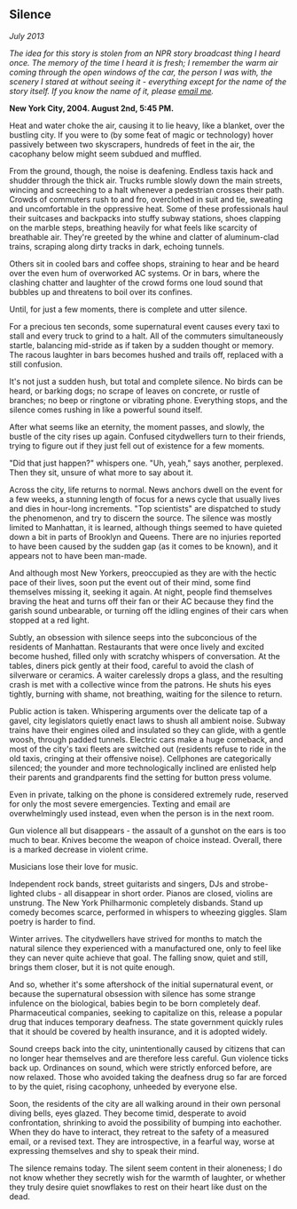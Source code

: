 Silence
-------

*July 2013*

*The idea for this story is stolen from an NPR story broadcast thing I heard once. The memory of the time I heard it is fresh; I remember the warm air coming through the open windows of the car, the person I was with, the scenery I stared at without seeing it - everything except for the name of the story itself. If you know the name of it, please [email me](mailto:colinmarc@gmail.com).*

**New York City, 2004. August 2nd, 5:45 PM.**

Heat and water choke the air, causing it to lie heavy, like a blanket, over the bustling city. If you were to (by some feat of magic or technology) hover passively between two skyscrapers, hundreds of feet in the air, the cacophany below might seem subdued and muffled.

From the ground, though, the noise is deafening. Endless taxis hack and shudder through the thick air. Trucks rumble slowly down the main streets, wincing and screeching to a halt whenever a pedestrian crosses their path. Crowds of commuters rush to and fro, overclothed in suit and tie, sweating and uncomfortable in the oppressive heat. Some of these professionals haul their suitcases and backpacks into stuffy subway stations, shoes clapping on the marble steps, breathing heavily for what feels like scarcity of breathable air. They're greeted by the whine and clatter of aluminum-clad trains, scraping along dirty tracks in dark, echoing tunnels.

Others sit in cooled bars and coffee shops, straining to hear and be heard over the even hum of overworked AC systems. Or in bars, where the clashing chatter and laughter of the crowd forms one loud sound that bubbles up and threatens to boil over its confines.

Until, for just a few moments, there is complete and utter silence.

For a precious ten seconds, some supernatural event causes every taxi to stall and every truck to grind to a halt. All of the commuters simultaneously startle, balancing mid-stride as if taken by a sudden thought or memory. The racous laughter in bars becomes hushed and trails off, replaced with a still confusion.

It's not just a sudden hush, but total and complete silence. No birds can be heard, or barking dogs; no scrape of leaves on concrete, or rustle of branches; no beep or ringtone or vibrating phone. Everything stops, and the silence comes rushing in like a powerful sound itself.

After what seems like an eternity, the moment passes, and slowly, the bustle of the city rises up again. Confused citydwellers turn to their friends, trying to figure out if they just fell out of existence for a few moments.

"Did that just happen?" whispers one. "Uh, yeah," says another, perplexed. Then they sit, unsure of what more to say about it.

Across the city, life returns to normal. News anchors dwell on the event for a few weeks, a stunning length of focus for a news cycle that usually lives and dies in hour-long increments. "Top scientists" are dispatched to study the phenomenon, and try to discern the source. The silence was mostly limited to Manhattan, it is learned, although things seemed to have quieted down a bit in parts of Brooklyn and Queens. There are no injuries reported to have been caused by the sudden gap (as it comes to be known), and it appears not to have been man-made.

And although most New Yorkers, preoccupied as they are with the hectic pace of their lives, soon put the event out of their mind, some find themselves missing it, seeking it again. At night, people find themselves braving the heat and turns off their fan or their AC because they find the garish sound unbearable, or turning off the idling engines of their cars when stopped at a red light.

Subtly, an obsession with silence seeps into the subconcious of the residents of Manhattan. Restaurants that were once lively and excited become hushed, filled only with scratchy whispers of conversation. At the tables, diners pick gently at their food, careful to avoid the clash of silverware or ceramics. A waiter carelessly drops a glass, and the resulting crash is met with a collective wince from the patrons. He shuts his eyes tightly, burning with shame, not breathing, waiting for the silence to return.

Public action is taken. Whispering arguments over the delicate tap of a gavel, city legislators quietly enact laws to shush all ambient noise. Subway trains have their engines oiled and insulated so they can glide, with a gentle woosh, through padded tunnels. Electric cars make a huge comeback, and most of the city's taxi fleets are switched out (residents refuse to ride in the old taxis, cringing at their offensive noise). Cellphones are categorically silenced; the younder and more technologically inclined are enlisted help their parents and grandparents find the setting for button press volume.

Even in private, talking on the phone is considered extremely rude, reserved for only the most severe emergencies. Texting and email are overwhelmingly used instead, even when the person is in the next room.

Gun violence all but disappears - the assault of a gunshot on the ears is too much to bear. Knives become the weapon of choice instead. Overall, there is a marked decrease in violent crime.

Musicians lose their love for music.

Independent rock bands, street guitarists and singers, DJs and strobe-lighted clubs - all disappear in short order. Pianos are closed, violins are unstrung. The New York Philharmonic completely disbands. Stand up comedy becomes scarce, performed in whispers to wheezing giggles. Slam poetry is harder to find.

Winter arrives. The citydwellers have strived for months to match the natural silence they experienced with a manufactured one, only to feel like they can never quite achieve that goal. The falling snow, quiet and still, brings them closer, but it is not quite enough.

And so, whether it's some aftershock of the initial supernatural event, or because the supernatural obsession with silence has some strange infulence on the biological, babies begin to be born completely deaf. Pharmaceutical companies, seeking to capitalize on this, release a popular drug that induces temporary deafness. The state government quickly rules that it should be covered by health insurance, and it is adopted widely.

Sound creeps back into the city, unintentionally caused by citizens that can no longer hear themselves and are therefore less careful. Gun violence ticks back up. Ordinances on sound, which were strictly enforced before, are now relaxed. Those who avoided taking the deafness drug so far are forced to by the quiet, rising cacophony, unheeded by everyone else.

Soon, the residents of the city are all walking around in their own personal diving bells, eyes glazed. They become timid, desperate to avoid confrontation, shrinking to avoid the possibility of bumping into eachother. When they do have to interact, they retreat to the safety of a measured email, or a revised text. They are introspective, in a fearful way, worse at expressing themselves and shy to speak their mind.

The silence remains today. The silent seem content in their aloneness; I do not know whether they secretly wish for the warmth of laughter, or whether they truly desire quiet snowflakes to rest on their heart like dust on the dead.



